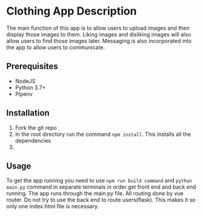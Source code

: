 # Clothing App Description
The main function of this app is to allow users to upload images and then display those images to them. 
Liking images and disliking images will also allow users to find those images later. Messaging is also incorporated into the app to allow users to communicate. 

## Prerequisites
* NodeJS
* Python 3.7+
* Pipenv


## Installation
1. Fork the git repo
2. In the root directory run the command ```npm install```. This installs all the dependencies
3. 

## Usage
To get the app running you need to use ```npm run build command``` and ```python main.py``` command in separate terminals in order get front end and back end running. 
The app runs through the main.py file. All routing done by vue router. Do not try to use the back end to route users(flask). This makes it so only one index.html file is necessary. 

